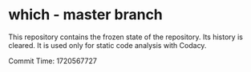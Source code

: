 # which - master branch

This repository contains the frozen state of the repository.
Its history is cleared. It is used only for static code
analysis with Codacy.

Commit Time: 1720567727